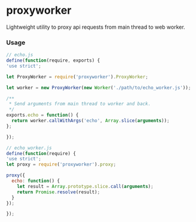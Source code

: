 proxyworker
===========

Lightweight utility to proxy api requests from main thread to web worker.

### Usage

```js
// echo.js
define(function(require, exports) {
'use strict';

let ProxyWorker = require('proxyworker').ProxyWorker;

let worker = new ProxyWorker(new Worker('./path/to/echo_worker.js'));

/**
 * Send arguments from main thread to worker and back.
 */
exports.echo = function() {
  return worker.callWithArgs('echo', Array.slice(arguments));
};

});

// echo_worker.js
define(function(require) {
'use strict';
let proxy = require('proxyworker').proxy;

proxy({
  echo: function() {
    let result = Array.prototype.slice.call(arguments);
    return Promise.resolve(result);
  }
});

});
```
